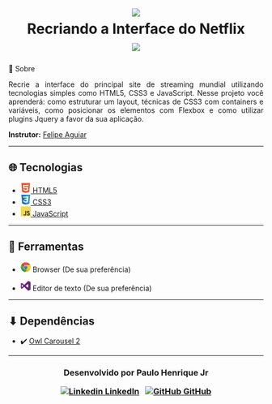 <h1 align="center">
    <img src="./resources/course-badge.png" width="130px"></img></br>
    Recriando a Interface do Netflix<br>
      <img src="https://img.shields.io/badge/made%20by-Digital%20Innovation%20One-green">		</img>
</h1


## 💬 Sobre 

<p align="justify">Recrie a interface do principal site de streaming mundial utilizando tecnologias simples como HTML5, CSS3 e JavaScript. Nesse projeto você aprenderá: como estruturar um layout, técnicas de CSS3 com containers e variáveis, como posicionar os elementos com Flexbox e como utilizar plugins Jquery a favor da sua aplicação.</p>

**Instrutor:** [Felipe Aguiar](https://github.com/felipeAguiarCode)

---

## :globe_with_meridians: Tecnologias 

-  [<img src="https://raw.githubusercontent.com/devicons/devicon/master/icons/html5/html5-original.svg" height="20"> HTML5](https://developer.mozilla.org/pt-BR/docs/Web/HTML)
-  [<img src="https://raw.githubusercontent.com/devicons/devicon/master/icons/css3/css3-original.svg" height="20"> CSS3](https://developer.mozilla.org/en-US/docs/Web/CSS)
-  [<img src="https://raw.githubusercontent.com/devicons/devicon/master/icons/javascript/javascript-original.svg" height="20"> JavaScript](https://www.javascript.com/)

---

## :hammer: Ferramentas

- <img src="https://raw.githubusercontent.com/devicons/devicon/master/icons/chrome/chrome-original.svg" height="20"> Browser (De sua preferência)

- <img src="https://raw.githubusercontent.com/devicons/devicon/master/icons/visualstudio/visualstudio-plain.svg" height="20"> Editor de texto (De sua preferência)

---

## ⬇ Dependências

- :heavy_check_mark: [Owl Carousel 2](https://owlcarousel2.github.io/OwlCarousel2/)

---

<h3 align="center">




  Desenvolvido por Paulo Henrique Jr
  <br/>

  <a align="center">

   [![Linkedin](https://i.stack.imgur.com/gVE0j.png) LinkedIn](https://www.linkedin.com/in/paulohenrique-jr/)
&nbsp;
  [![GitHub](https://i.stack.imgur.com/tskMh.png) GitHub](https://github.com/PauloHenriqueJr)
  </a>
</h3>